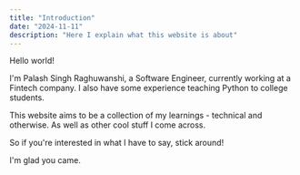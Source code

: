 ```yaml
---
title: "Introduction"
date: "2024-11-11"
description: "Here I explain what this website is about"
---
```


Hello world!

I'm Palash Singh Raghuwanshi, a Software Engineer, currently working at a Fintech company. I also have some experience teaching Python to college students.

This website aims to be a collection of my learnings - technical and otherwise. As well as other cool stuff I come across.

So if you're interested in what I have to say, stick around!

I'm glad you came.